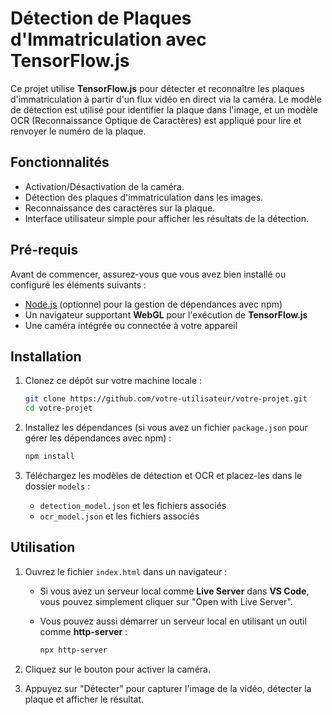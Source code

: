 # Détection de Plaques d'Immatriculation avec TensorFlow.js

Ce projet utilise **TensorFlow.js** pour détecter et reconnaître les plaques d'immatriculation à partir d'un flux vidéo en direct via la caméra. Le modèle de détection est utilisé pour identifier la plaque dans l'image, et un modèle OCR (Reconnaissance Optique de Caractères) est appliqué pour lire et renvoyer le numéro de la plaque.

## Fonctionnalités

- Activation/Désactivation de la caméra.
- Détection des plaques d'immatriculation dans les images.
- Reconnaissance des caractères sur la plaque.
- Interface utilisateur simple pour afficher les résultats de la détection.

## Pré-requis

Avant de commencer, assurez-vous que vous avez bien installé ou configuré les éléments suivants :

- [Node.js](https://nodejs.org/) (optionnel pour la gestion de dépendances avec npm)
- Un navigateur supportant **WebGL** pour l'exécution de **TensorFlow.js**
- Une caméra intégrée ou connectée à votre appareil

## Installation

1. Clonez ce dépôt sur votre machine locale :

    ```bash
    git clone https://github.com/votre-utilisateur/votre-projet.git
    cd votre-projet
    ```

2. Installez les dépendances (si vous avez un fichier `package.json` pour gérer les dépendances avec npm) :

    ```bash
    npm install
    ```

3. Téléchargez les modèles de détection et OCR et placez-les dans le dossier `models` :

    - `detection_model.json` et les fichiers associés
    - `ocr_model.json` et les fichiers associés

## Utilisation

1. Ouvrez le fichier `index.html` dans un navigateur :

    - Si vous avez un serveur local comme **Live Server** dans **VS Code**, vous pouvez simplement cliquer sur "Open with Live Server".
    - Vous pouvez aussi démarrer un serveur local en utilisant un outil comme **http-server** :

      ```bash
      npx http-server
      ```

2. Cliquez sur le bouton pour activer la caméra.

3. Appuyez sur "Détecter" pour capturer l'image de la vidéo, détecter la plaque et afficher le résultat.


